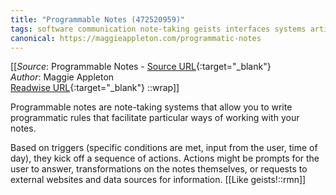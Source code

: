 ```yaml
---
title: "Programmable Notes (472520959)"
tags: software communication note-taking geists interfaces systems articles-24168254
canonical: https://maggieappleton.com/programmatic-notes
---
```


[[_Source_: Programmable Notes - [Source URL](https://maggieappleton.com/programmatic-notes){:target="_blank"}<br>
_Author_: Maggie Appleton<br>
[Readwise URL](https://readwise.io/open/472520959){:target="_blank"}
::wrap]]

Programmable notes are note-taking systems that allow you to write programmatic rules that facilitate particular ways of working with your notes.

Based on triggers (specific conditions are met, input from the user, time of day), they kick off a sequence of actions. Actions might be prompts for the user to answer, transformations on the notes themselves, or requests to external websites and data sources for information.
[[Like geists!::rmn]]
